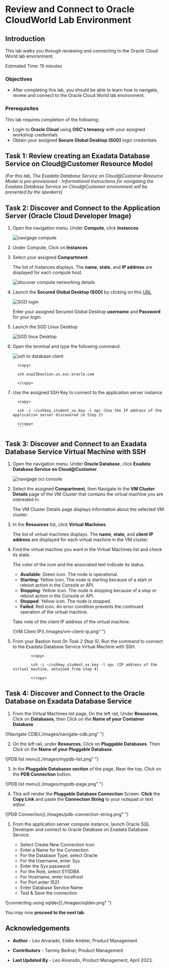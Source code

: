 


# Review and Connect to Oracle CloudWorld Lab Environment


## Introduction

This lab walks you through reviewing and connecting to the Oracle Cloud World lab environment.

Estimated Time: 15 minutes

<!-- Watch the video below for a quick walk-through of the lab.
[Create an Exadata Database Service on Cloud@Customer Infrastructure](youtube:DCrivNA5bs8)
-->
### Objectives

-   After completing this lab, you should be able to learn how to navigate, review and connect to the Oracle Cloud World lab environment.

### Prerequisites

This lab requires completion of the following:

* Login to **Oracle Cloud** using **OSC's tenancy** with your assigned workshop credentials
* Obtain your assigned **Secure Global Desktop (SGD)** login credentials




## Task 1: Review creating an Exadata Database Service on Cloud@Customer Resource Model

  *(For this lab, The Exadata Database Service on Cloud@Customer Resource Model is pre-provisioned - Informational Instructions for navigating the Exadata Database Service on Cloud@Customer environment will be presented by the speakers)*

## Task 2: Discover and Connect to the Application Server (Oracle Cloud Developer Image)

1. Open the navigation menu. Under **Compute**, click **Instances**.
   
   ![navigage compute](./images/navigate-compute.png " ")

2. Under Compute, Click on **Instances** 
   
3. Select your assigned **Compartment**.
   
   The list of Instances displays. The **name**, **state**, and **IP address** are displayed for each compute host.

   ![discover compute networking details](./images/discover-app-server.png " ")
   
4. Launch the **Secured Global Desktop (SGD)** by clicking on this [URL](https://sgdsca.osc.oracle.com/sgd/thin.jsp?clientmode=installed) 
   
   ![SGD login](./images/sgd-login.png " ")
   
   Enter your assigned Secured Global Desktop **username** and **Password** for your login.

5. Launch the SGD Linux Desktop
   
   ![SGD linux Desktop](./images/sgd-linux-desktop.png " ")

6. Open the terminal and type the following command. 
   
   ![ssh to database client](./images/ssh-app-tool.png " ")
    
      ```
        <copy>

        ssh ocw23bastion.us.osc.oracle.com 

        </copy>
      ```     

7. Use the assigned SSH Key to connect to the application server instance
   
      ```
        <copy>

        ssh -i ~/sshkey_student_xx.key -l opc (Use the IP address of the application server discovered in Step 2)

        </copy>
        ```
## Task 3: Discover and Connect to an Exadata Database Service Virtual Machine with SSH 

1. Open the navigation menu. Under **Oracle Database**, click **Exadata Database Service on Cloud@Customer**.
   
   ![navigage oci console](./images/navigateocimenu.png " ")

2. Select the assigned **Compartment**, then Navigate to the **VM Cluster Details** page of the VM Cluster that contains the virtual machine you are interested in.

    The VM Cluster Details page displays information about the selected VM cluster.

3. In the **Resources** list, click **Virtual Machines**.

    The list of virtual machines displays. The **name**, **state**, and **client IP address** are displayed for each virtual machine in the VM cluster.

4. Find the virtual machine you want in the Virtual Machines list and check its state.

    The color of the icon and the associated text indicate its status.

      * **Available**: Green icon. The node is operational.
      * **Starting**: Yellow icon. The node is starting because of a start or reboot action in the Console or API.
      * **Stopping**: Yellow icon. The node is stopping because of a stop or reboot action in the Console or API.
      * **Stopped**: Yellow icon. The node is stopped.
      * **Failed**: Red icon. An error condition prevents the continued operation of the virtual machine.

    Take note of the client IP address of the virtual machine.

    ![VM Client IP](./images/vm-client-ip.png" ")

5. From your Bastion host *(In Task 2 Step 5)*, Run the command to connect to the Exadata Database Service Virtual Machine with SSH.

      ```
              <copy>

              ssh -i ~/sshkey_student_xx.key -l opc (IP address of the virtual machine, obtained from step 4)

              </copy>
      ```
       

## Task 4: Discover and Connect to the Oracle Database on Exadata Database Service

1. From the Virtual Machines list page, On the left rail, Under **Resources**, Click on **Databases**, then Click on the **Name of your Container Database**. 

  ![Navigate CDB](./images/navigate-cdb.png" ")

2. On the left rail, under **Resources**, Click on **Pluggable Databases**. Then Click on the **Name of your Pluggable Database**.

  ![PDB list menu](./images/mypdb-list.png" ")

3. In the **Pluggable Databases section** of the page, Near the top, Click on the **PDB Connection** button.

  ![PDB list menu](./images/mypdb-page.png" ")

4. This will render the **Pluggable Database Connection** Screen. **Click** the **Copy  Link** and paste the **Connection String** to your notepad or text editor.

  ![PDB Connection](./images/pdb-connection-string.png" ")

1. From the application server compute instance, launch Oracle SQL Developer and connect to Oracle Database on Exadata Database Service.

      * Select Create New Connection Icon
      * Enter a Name for the Connection
      * For the Database Type, select Oracle
      * For the Username, enter Sys
      * Enter the Sys password
      * For the Role, select SYSDBA
      * For Hostname, enter localhost
      * For Port enter 1521
      * Enter Database Service Name
      * Test & Save the connection

  ![connecting using sqldev](./images/sqldev.png" ")


You may now **proceed to the next lab**.

<!--
## Learn More

* Click [here](https://docs.oracle.com/en/engineered-systems/exadata-cloud-at-customer/ecccm/ecc-provisioning.html#GUID-4CB5B5E1-E853-4CA2-B43D-54CD18A8F28A) to learn more about Creating Infrastructure resource for Exadata Database Service on Cloud@Customer.

-->
## Acknowledgements

* **Author** - Leo Alvarado, Eddie Ambler, Product Management

* **Contributors** - Tammy Bednar, Product Management

* **Last Updated By** - Leo Alvarado, Product Management, April 2023.
